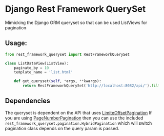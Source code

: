 # Django Rest Framework QuerySet
Mimicking the Django ORM queryset so that can be used ListViews for pagination

## Usage:
```python
from rest_framework_queryset import RestFrameworkQuerySet

class ListDataView(ListView):
    paginate_by = 10
    template_name = 'list.html'

    def get_queryset(self, *args, **kwargs):
        return RestFrameworkQuerySet('http://localhost:8082/api/').filter(**self.request.GET.dict())
```

## Dependencies
The queryset is dependent on the API that uses [LimiteOffsetPagination](http://www.django-rest-framework.org/api-guide/pagination/#limitoffsetpagination)
If you are using [PageNumberPagination](http://www.django-rest-framework.org/api-guide/pagination/#pagenumberpagination) then you can use the included `rest_framework_queryset.pagination.HybridPagination` which will switch pagination class depends on the query param is passed.
